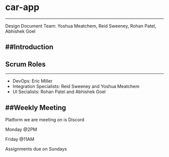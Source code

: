 # car-app
---
Design Document 
Team: Yoshua Meatchem, Reid Sweeney, Rohan Patel, Abhishek Goel

##Introduction
---

## Scrum Roles
---
- DevOps: Eric Miller
- Integration Specialists: Reid Sweeney and Yoshua Meatchem 
- UI Secialists: Rohan Patel and Abhishek Goel

##Weekly Meeting 
---
Platform we are meeting on is Discord

Monday @2PM

Friday @11AM

Assignments due on Sundays
